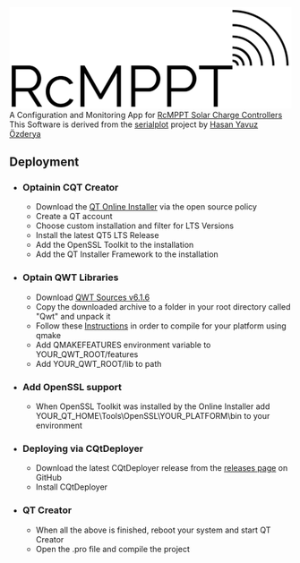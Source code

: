 ![RcMPPT](misc/RcMPPT-Logo-Outline.png)
A Configuration and Monitoring App for [RcMPPT Solar Charge Controllers](https://github.com/ThoMint/RcMPPT)  
This Software is derived from the [serialplot](https://github.com/hyOzd/serialplot) project by [Hasan Yavuz Özderya](https://github.com/hyOzd)  

## Deployment

* ### Optainin CQT Creator

    - Download the [QT Online Installer](https://www.qt.io/download) via the open source policy
    - Create a QT account  
    - Choose custom installation and filter for LTS Versions
    - Install the latest QT5 LTS Release
    - Add the OpenSSL Toolkit to the installation
    - Add the QT Installer Framework to the installation

* ### Optain QWT Libraries

    - Download [QWT Sources v6.1.6](https://sourceforge.net/projects/qwt/files/qwt/6.1.6/qwt-6.1.6.zip/download)
    - Copy the downloaded archive to a folder in your root directory called "Qwt" and unpack it
    - Follow these [Instructions](https://qwt.sourceforge.io/qwtinstall.html#qwtinstall-unix) in order to compile for your platform using qmake  
    - Add QMAKEFEATURES environment variable to YOUR_QWT_ROOT/features
    - Add YOUR_QWT_ROOT/lib to path

* ### Add OpenSSL support
    - When OpenSSL Toolkit was installed by the Online Installer add YOUR_QT_HOME\Tools\OpenSSL\YOUR_PLATFORM\bin to your environment

* ### Deploying via CQtDeployer

    - Download the latest CQtDeployer release from the [releases page](https://github.com/QuasarApp/CQtDeployer/releases) on GitHub
    - Install CQtDeployer

* ### QT Creator

    - When all the above is finished, reboot your system and start QT Creator
    - Open the .pro file and compile the project